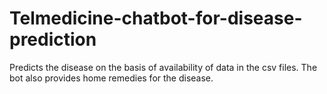 # Telmedicine-chatbot-for-disease-prediction
Predicts the disease on the basis of availability of data in the csv files. The bot also provides home remedies for the disease.
